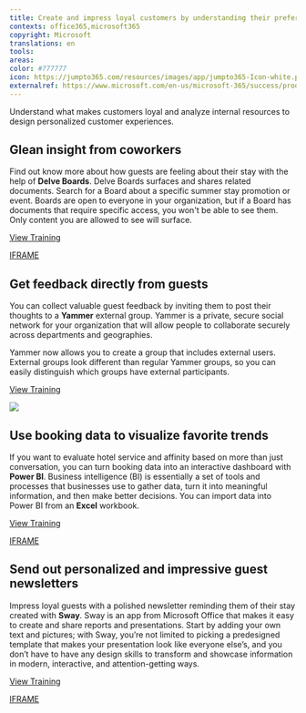 ```yaml
---
title: Create and impress loyal customers by understanding their preferences 
contexts: office365,microsoft365
copyright: Microsoft
translations: en
tools: 
areas: 
color: #777777
icon: https://jumpto365.com/resources/images/app/jumpto365-Icon-white.png
externalref: https://www.microsoft.com/en-us/microsoft-365/success/productivitylibrary/create-and-impress-loyal-customers-by-understanding-their-preferences
---
```

Understand what makes customers loyal and analyze internal resources to design personalized customer experiences.


## Glean insight from coworkers

Find out know more about how guests are feeling about their stay with the help of **Delve Boards**. Delve Boards surfaces and shares related documents. Search for a Board about a specific summer stay promotion or event. Boards are open to everyone in your organization, but if a Board has documents that require specific access, you won't be able to see them. Only content you are allowed to see will surface.

[View Training](https://support.office.com/en-US/article/Group-and-share-documents-in-Office-Delve-da0c5804-01ef-4edd-8b87-e576b19bef3e)

[IFRAME](https://www.microsoft.com/en-us/videoplayer/embed/RE1TrEK)

## Get feedback directly from guests

You can collect valuable guest feedback by inviting them to post their thoughts to a **Yammer** external group. Yammer is a private, secure social network for your organization that will allow people to collaborate securely across departments and geographies.

Yammer now allows you to create a group that includes external users. External groups look different than regular Yammer groups, so you can easily distinguish which groups have external participants.

[View Training](https://support.office.com/en-US/article/Create-and-manage-external-groups-in-Yammer-9ccd15ce-0efc-4dc1-81bc-4a424ab6f92a)

![](http://img-prod-cms-rt-microsoft-com.akamaized.net/cms/api/am/imageFileData/RE1Yu7y?ver=980a)

## Use booking data to visualize favorite trends

If you want to evaluate hotel service and affinity based on more than just conversation, you can turn booking data into an interactive dashboard with **Power BI**. Business intelligence (BI) is essentially a set of tools and processes that businesses use to gather data, turn it into meaningful information, and then make better decisions. You can import data into Power BI from an **Excel** workbook.

[View Training](https://powerbi.microsoft.com/en-us/guided-learning/powerbi-learning-5-2-upload-excel/)

[IFRAME](https://www.microsoft.com/en-us/videoplayer/embed/RE1UK8Y)

## Send out personalized and impressive guest newsletters

Impress loyal guests with a polished newsletter reminding them of their stay created with **Sway**. Sway is an app from Microsoft Office that makes it easy to create and share reports and presentations. Start by adding your own text and pictures; with Sway, you’re not limited to picking a predesigned template that makes your presentation look like everyone else’s, and you don’t have to have any design skills to transform and showcase information in modern, interactive, and attention-getting ways.

[View Training](https://support.office.com/en-US/article/Getting-Started-with-Sway-2076C468-63F4-4A89-AE5F-424796714A8A)

[IFRAME](https://www.microsoft.com/en-us/videoplayer/embed/RE1TBSV)

